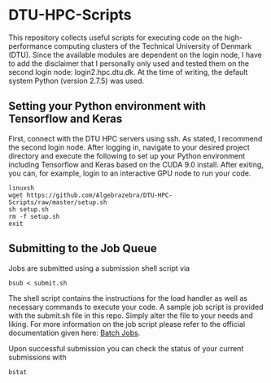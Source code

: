 # DTU-HPC-Scripts

This repository collects useful scripts for executing code on the high-performance computing clusters of the Technical University of Denmark (DTU). 
Since the available modules are dependent on the login node, I have to add the disclaimer that I personally only used and tested them on the second login node: login2.hpc.dtu.dk. At the time of writing, the default system Python (version 2.7.5) was used.

## Setting your Python environment with Tensorflow and Keras

First, connect with the DTU HPC servers using ssh. As stated, I recommend the second login node. After logging in, navigate to your desired project directory and execute the following to set up your Python environment including Tensorflow and Keras based on the CUDA 9.0 install. After exiting, you can, for example, login to an interactive GPU node to run your code.
```
linuxsh
wget https://github.com/Algebrazebra/DTU-HPC-Scripts/raw/master/setup.sh
sh setup.sh
rm -f setup.sh
exit
```

## Submitting to the Job Queue
Jobs are submitted using a submission shell script via
```
bsub < submit.sh
```
The shell script contains the instructions for the load handler as well as necessary commands to execute your code. A sample job script is provided with the submit.sh file in this repo. Simply alter the file to your needs and liking. For more information on the job script please refer to the official documentation given here: [Batch Jobs](https://www.hpc.dtu.dk/?page_id=234).

Upon successful submission you can check the status of your current submissions with
```
bstat
```
